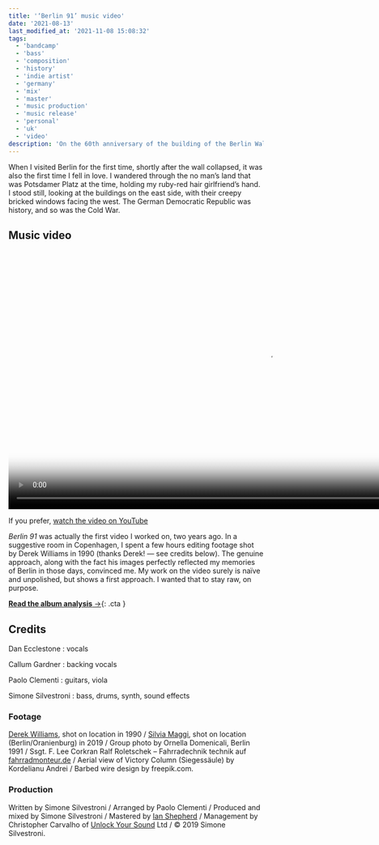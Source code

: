 ```yaml
---
title: '‘Berlin 91’ music video'
date: '2021-08-13'
last_modified_at: '2021-11-08 15:08:32'
tags:
  - 'bandcamp'
  - 'bass'
  - 'composition'
  - 'history'
  - 'indie artist'
  - 'germany'
  - 'mix'
  - 'master'
  - 'music production'
  - 'music release'
  - 'personal'
  - 'uk'
  - 'video'
description: 'On the 60th anniversary of the building of the Berlin Wall, I’ve decided to release the last video from the album ‘After 1989’.'
---
```

When I visited Berlin for the first time, shortly after the wall collapsed, it was also the first time I fell in love. I wandered through the no man’s land that was Potsdamer Platz at the time, holding my ruby-red hair girlfriend’s hand. I stood still, looking at the buildings on the east side, with their creepy bricked windows facing the west. The German Democratic Republic was history, and so was the Cold War.

## Music video

<div class="fullscreen">
  <video controls src="{{ site.url }}/assets/videos/music-video-berlin-91.mp4"
    poster="{{ site.url }}/assets/videos/music-video-berlin-91.jpg"
    width="1024">
    Sorry, your browser doesn't support embedded videos, but you can <a href="{{ site.url }}/assets/videos/music-video-berlin-91.mp4">download it</a> and watch it with your favorite video player.
  </video>
  <p>If you prefer, <a href="https://youtu.be/N0Sa-1Vqn6g">watch the video on YouTube</a></p>
</div>

_Berlin 91_ was actually the first video I worked on, two years ago. In a suggestive room in Copenhagen, I spent a few hours editing footage shot by Derek Williams in 1990 (thanks Derek! — see credits below). The genuine approach, along with the fact his images perfectly reflected my memories of Berlin in those days, convinced me. My work on the video surely is naïve and unpolished, but shows a first approach. I wanted that to stay raw, on purpose.

[**Read the album analysis**&nbsp;&rarr;](/blog/after-1989/){: .cta }

## Credits

Dan Ecclestone
: vocals

Callum Gardner
: backing vocals

Paolo Clementi
: guitars, viola

Simone Silvestroni
: bass, drums, synth, sound effects

### Footage

[Derek Williams](https://www.nr23.net/), shot on location in 1990 / [Silvia Maggi](https://silviamaggidesign.com/), shot on location (Berlin/Oranienburg) in 2019 / Group photo by Ornella Domenicali, Berlin 1991 / Ssgt. F. Lee Corkran Ralf Roletschek – Fahrradechnik technik auf [fahrradmonteur.de](https://www.fahrradmonteur.de/Fahrradtechnik_und_Fotografie) / Aerial view of Victory Column (Siegessäule) by Kordelianu Andrei / Barbed wire design by freepik.com.

### Production

Written by Simone Silvestroni / Arranged by Paolo Clementi / Produced and mixed by Simone Silvestroni / Mastered by [Ian Shepherd](https://en.wikipedia.org/wiki/Ian_Shepherd) / Management by Christopher Carvalho of [Unlock Your Sound](https://unlockyoursound.com/) Ltd / &copy;&nbsp;2019 Simone Silvestroni.